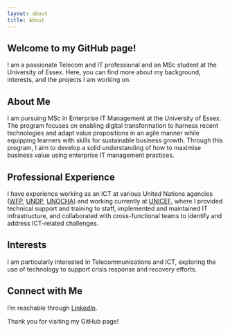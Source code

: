 ```yaml
---
layout: about
title: About
---
```


## Welcome to my GitHub page!

I am a passionate Telecom and IT professional and an MSc student at the University of Essex. Here, you can find more about my background, interests, and the projects I am working on.

## About Me

I am pursuing MSc in Enterprise IT Management at the University of Essex. The program focuses on enabling digital transformation to harness recent technologies and adapt value propositions in an agile manner while equipping learners with skills for sustainable business growth. Through this program, I aim to develop a solid understanding of how to maximise business value using enterprise IT management practices. 

## Professional Experience

I have experience working as an ICT at various United Nations agencies ([WFP](https://www.wfp.org/countries/mozambique), [UNDP](https://www.undp.org/pt/mozambique), [UNOCHA](https://www.unocha.org/mozambique)) and working currently at [UNICEF](https://www.unicef.org/mozambique/en), where I provided technical support and training to staff, implemented and maintained IT infrastructure, and collaborated with cross-functional teams to identify and address ICT-related challenges.

## Interests

I am particularly interested in Telecommunications and ICT, exploring the use of technology to support crisis response and recovery efforts.

## Connect with Me

I’m reachable through [LinkedIn](https://www.linkedin.com/in/lutero-malunga-b9750296/). 

Thank you for visiting my GitHub page!
